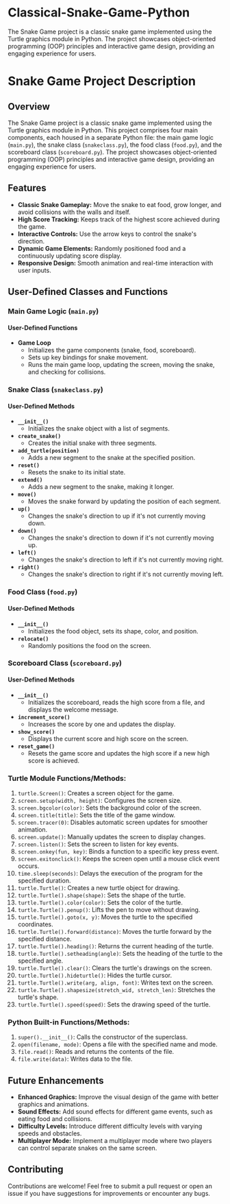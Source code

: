 # Classical-Snake-Game-Python
The Snake Game project is a classic snake game implemented using the Turtle graphics module in Python. The project showcases object-oriented programming (OOP) principles and interactive game design, providing an engaging experience for users.

# Snake Game Project Description

## Overview
The Snake Game project is a classic snake game implemented using the Turtle graphics module in Python. This project comprises four main components, each housed in a separate Python file: the main game logic (`main.py`), the snake class (`snakeclass.py`), the food class (`food.py`), and the scoreboard class (`scoreboard.py`). The project showcases object-oriented programming (OOP) principles and interactive game design, providing an engaging experience for users.

## Features
- **Classic Snake Gameplay:** Move the snake to eat food, grow longer, and avoid collisions with the walls and itself.
- **High Score Tracking:** Keeps track of the highest score achieved during the game.
- **Interactive Controls:** Use the arrow keys to control the snake's direction.
- **Dynamic Game Elements:** Randomly positioned food and a continuously updating score display.
- **Responsive Design:** Smooth animation and real-time interaction with user inputs.

## User-Defined Classes and Functions

### Main Game Logic (`main.py`)
#### User-Defined Functions
- **Game Loop**
  - Initializes the game components (snake, food, scoreboard).
  - Sets up key bindings for snake movement.
  - Runs the main game loop, updating the screen, moving the snake, and checking for collisions.


### Snake Class (`snakeclass.py`)
#### User-Defined Methods
- **`__init__()`**
  - Initializes the snake object with a list of segments.
- **`create_snake()`**
  - Creates the initial snake with three segments.
- **`add_turtle(position)`**
  - Adds a new segment to the snake at the specified position.
- **`reset()`**
  - Resets the snake to its initial state.
- **`extend()`**
  - Adds a new segment to the snake, making it longer.
- **`move()`**
  - Moves the snake forward by updating the position of each segment.
- **`up()`**
  - Changes the snake's direction to up if it's not currently moving down.
- **`down()`**
  - Changes the snake's direction to down if it's not currently moving up.
- **`left()`**
  - Changes the snake's direction to left if it's not currently moving right.
- **`right()`**
  - Changes the snake's direction to right if it's not currently moving left.

### Food Class (`food.py`)
#### User-Defined Methods
- **`__init__()`**
  - Initializes the food object, sets its shape, color, and position.
- **`relocate()`**
  - Randomly positions the food on the screen.

### Scoreboard Class (`scoreboard.py`)
#### User-Defined Methods
- **`__init__()`**
  - Initializes the scoreboard, reads the high score from a file, and displays the welcome message.
- **`increment_score()`**
  - Increases the score by one and updates the display.
- **`show_score()`**
  - Displays the current score and high score on the screen.
- **`reset_game()`**
  - Resets the game score and updates the high score if a new high score is achieved.


### Turtle Module Functions/Methods:
1. `turtle.Screen()`: Creates a screen object for the game.
2. `screen.setup(width, height)`: Configures the screen size.
3. `screen.bgcolor(color)`: Sets the background color of the screen.
4. `screen.title(title)`: Sets the title of the game window.
5. `screen.tracer(0)`: Disables automatic screen updates for smoother animation.
6. `screen.update()`: Manually updates the screen to display changes.
7. `screen.listen()`: Sets the screen to listen for key events.
8. `screen.onkey(fun, key)`: Binds a function to a specific key press event.
9. `screen.exitonclick()`: Keeps the screen open until a mouse click event occurs.
10. `time.sleep(seconds)`: Delays the execution of the program for the specified duration.
11. `turtle.Turtle()`: Creates a new turtle object for drawing.
12. `turtle.Turtle().shape(shape)`: Sets the shape of the turtle.
13. `turtle.Turtle().color(color)`: Sets the color of the turtle.
14. `turtle.Turtle().penup()`: Lifts the pen to move without drawing.
15. `turtle.Turtle().goto(x, y)`: Moves the turtle to the specified coordinates.
16. `turtle.Turtle().forward(distance)`: Moves the turtle forward by the specified distance.
17. `turtle.Turtle().heading()`: Returns the current heading of the turtle.
18. `turtle.Turtle().setheading(angle)`: Sets the heading of the turtle to the specified angle.
19. `turtle.Turtle().clear()`: Clears the turtle's drawings on the screen.
20. `turtle.Turtle().hideturtle()`: Hides the turtle cursor.
21. `turtle.Turtle().write(arg, align, font)`: Writes text on the screen.
22. `turtle.Turtle().shapesize(stretch_wid, stretch_len)`: Stretches the turtle's shape.
23. `turtle.Turtle().speed(speed)`: Sets the drawing speed of the turtle.

### Python Built-in Functions/Methods:
1. `super().__init__()`: Calls the constructor of the superclass.
2. `open(filename, mode)`: Opens a file with the specified name and mode.
3. `file.read()`: Reads and returns the contents of the file.
4. `file.write(data)`: Writes data to the file.

## Future Enhancements
- **Enhanced Graphics:** Improve the visual design of the game with better graphics and animations.
- **Sound Effects:** Add sound effects for different game events, such as eating food and collisions.
- **Difficulty Levels:** Introduce different difficulty levels with varying speeds and obstacles.
- **Multiplayer Mode:** Implement a multiplayer mode where two players can control separate snakes on the same screen.

## Contributing
Contributions are welcome! Feel free to submit a pull request or open an issue if you have suggestions for improvements or encounter any bugs.
